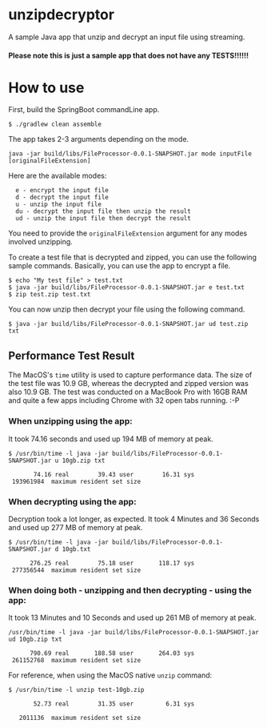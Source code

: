

# unzipdecryptor
A sample Java app that unzip and decrypt an input file using streaming.

#### Please note this is just a sample app that does not have any TESTS!!!!!!

# How to use

First, build the SpringBoot commandLine app.

```
$ ./gradlew clean assemble
```

The app takes 2-3 arguments depending on the mode. 

```
java -jar build/libs/FileProcessor-0.0.1-SNAPSHOT.jar mode inputFile [originalFileExtension]

```

Here are the available modes:

```
  e - encrypt the input file
  d - decrypt the input file
  u - unzip the input file
  du - decrypt the input file then unzip the result
  ud - unzip the input file then decrypt the result
```

You need to provide the `originalFileExtension` argument for any modes involved unzipping.


To create a test file that is decrypted and zipped, you can use the following sample commands. 
Basically, you can use the app to encrypt a file.
```
$ echo "My test file" > test.txt
$ java -jar build/libs/FileProcessor-0.0.1-SNAPSHOT.jar e test.txt
$ zip test.zip test.txt
```

You can now unzip then decrypt your file using the following command.

```
$ java -jar build/libs/FileProcessor-0.0.1-SNAPSHOT.jar ud test.zip txt
```

## Performance Test Result

The MacOS's `time` utility is used to capture performance data. The size of the test file was 10.9 GB,
whereas the decrypted and zipped version was also 10.9 GB. The test was conducted on a 
MacBook Pro with 16GB RAM and quite a few apps including Chrome with 32 open tabs running. :-P

### When unzipping using the app:

It took 74.16 seconds and used up 194 MB of memory at peak.

```
$ /usr/bin/time -l java -jar build/libs/FileProcessor-0.0.1-SNAPSHOT.jar u 10gb.zip txt

       74.16 real        39.43 user        16.31 sys
 193961984  maximum resident set size
```

### When decrypting using the app:

Decryption took a lot longer, as expected. It took 4 Minutes and 36 Seconds and used up 277 MB of memory at peak.

```
$ /usr/bin/time -l java -jar build/libs/FileProcessor-0.0.1-SNAPSHOT.jar d 10gb.txt

      276.25 real        75.18 user       118.17 sys
 277356544  maximum resident set size
```

### When doing both - unzipping and then decrypting - using the app:

It took 13 Minutes and 10 Seconds and used up 261 MB of memory at peak.

```
/usr/bin/time -l java -jar build/libs/FileProcessor-0.0.1-SNAPSHOT.jar ud 10gb.zip txt

      790.69 real       188.58 user       264.03 sys
 261152768  maximum resident set size
```

For reference, when using the MacOS native `unzip` command:

```
$ /usr/bin/time -l unzip test-10gb.zip

       52.73 real        31.35 user         6.31 sys

   2011136  maximum resident set size
```
